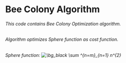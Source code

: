 # Bee Colony Algorithm
###### This code contains Bee Colony Optimization algorithm.
###### Algorithm optimizes Sphere function as cost function.
###### Sphere function: <img src="https://latex.codecogs.com/svg.image?\bg_black&space;\sum&space;^{n=m}_{n=1}&space;n^{2}" title="\bg_black \sum ^{n=m}_{n=1} n^{2}" />

